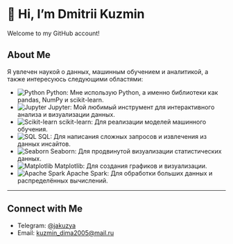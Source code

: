 # 👋 Hi, I’m Dmitrii Kuzmin  
Welcome to my GitHub account!

## About Me  
Я увлечен наукой о данных, машинным обучением и аналитикой, а также интересуюсь следующими областями:

- ![Python](https://img.shields.io/badge/-Python-3776AB?style=flat-square&logo=python&logoColor=white) Python: Мне использую Python, а именно библиотеки как pandas, NumPy и scikit-learn.  
- ![Jupyter](https://img.shields.io/badge/-Jupyter-F37626?style=flat-square&logo=jupyter&logoColor=white) Jupyter: Мой любимый инструмент для интерактивного анализа и визуализации данных.  
- ![Scikit-learn](https://img.shields.io/badge/-Scikit--Learn-F7931E?style=flat-square&logo=scikit-learn&logoColor=white) scikit-learn: Для реализации моделей машинного обучения.  
- ![SQL](https://img.shields.io/badge/-SQL-FF0000?style=flat-square&logo=mysql&logoColor=white) SQL: Для написания сложных запросов и извлечения из данных инсайтов.  
- ![Seaborn](https://img.shields.io/badge/-Seaborn-0099CC?style=flat-square&logo=seaborn&logoColor=white) Seaborn: Для продвинутой визуализации статистических данных.  
- ![Matplotlib](https://img.shields.io/badge/-Matplotlib-11557C?style=flat-square&logo=plotly&logoColor=white) Matplotlib: Для создания графиков и визуализации.  
- ![Apache Spark](https://img.shields.io/badge/-Apache%20Spark-E25A1C?style=flat-square&logo=apachespark&logoColor=white) Apache Spark: Для обработки больших данных и распределённых вычислений.  

---

## Connect with Me  

- Telegram: [@jakuzya](https://t.me/jakuzya)  
- Email: kuzmin_dima2005@mail.ru
